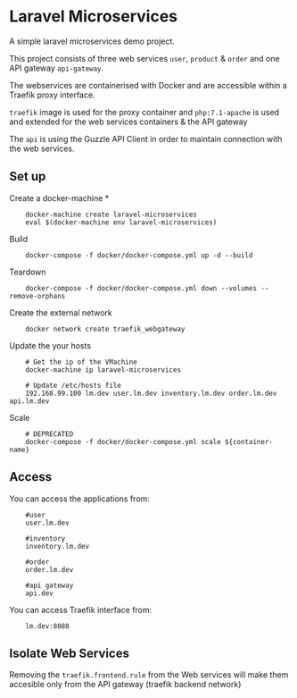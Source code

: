 # Laravel Microservices

A simple laravel microservices demo project.

This project consists of three web services `user`, `product` & `order` and 
one API gateway `api-gateway`.

The webservices are containerised with Docker and are accessible within a
Traefik proxy interface. 

`traefik` image is used for the proxy container and `php:7.1-apache` is used and extended
for the web services containers & the API gateway

The `api` is using the Guzzle API Client in order to maintain connection with the web services.

Set up
------------
Create a docker-machine *
```
    docker-machine create laravel-microservices
    eval $(docker-machine env laravel-microservices)
```

Build
```
    docker-compose -f docker/docker-compose.yml up -d --build
```

Teardown
```
    docker-compose -f docker/docker-compose.yml down --volumes --remove-orphans
```

Create the external network
```
    docker network create traefik_webgateway
```

Update the your hosts
```
    # Get the ip of the VMachine
    docker-machine ip laravel-microservices
    
    # Update /etc/hosts file
    192.168.99.100 lm.dev user.lm.dev inventory.lm.dev order.lm.dev api.lm.dev
```

Scale
```
    # DEPRECATED
    docker-compose -f docker/docker-compose.yml scale ${container-name}
```

Access
------------
You can access the applications from:
```
    #user
    user.lm.dev
    
    #inventory
    inventory.lm.dev
    
    #order
    order.lm.dev
    
    #api gateway
    api.dev
```

You can access Traefik interface from:
```
    lm.dev:8080
```

Isolate Web Services
------------
Removing the `traefik.frontend.rule` from the Web services will make
them accesible only from the API gateway (traefik backend network)

